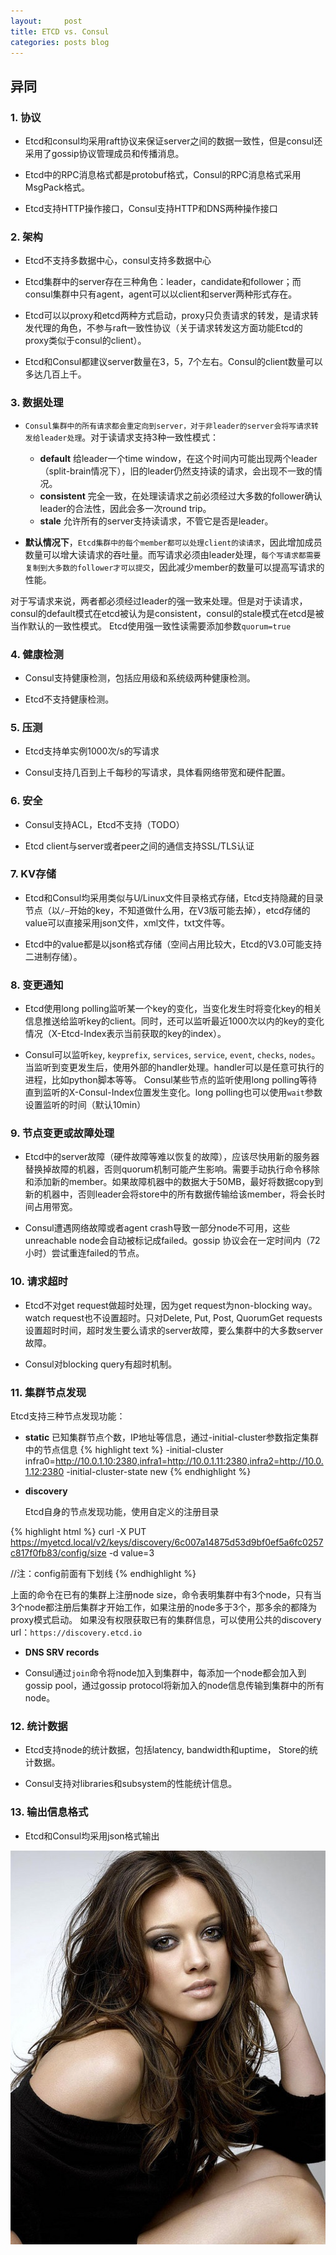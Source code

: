 ```yaml
---
layout:     post
title: ETCD vs. Consul
categories: posts blog
---
```


## 异同

### 1. 协议
+ Etcd和consul均采用raft协议来保证server之间的数据一致性，但是consul还采用了gossip协议管理成员和传播消息。

+ Etcd中的RPC消息格式都是protobuf格式，Consul的RPC消息格式采用MsgPack格式。

+ Etcd支持HTTP操作接口，Consul支持HTTP和DNS两种操作接口

### 2. 架构
+ Etcd不支持多数据中心，<!-- more -->consul支持多数据中心

+ Etcd集群中的server存在三种角色：leader，candidate和follower；而consul集群中只有agent，agent可以以client和server两种形式存在。

+ Etcd可以以proxy和etcd两种方式启动，proxy只负责请求的转发，是请求转发代理的角色，不参与raft一致性协议（关于请求转发这方面功能Etcd的proxy类似于consul的client）。

+ Etcd和Consul都建议server数量在3，5，7个左右。Consul的client数量可以多达几百上千。

### 3. 数据处理
+ `Consul集群中的所有请求都会重定向到server，对于非leader的server会将写请求转发给leader处理`。对于读请求支持3种一致性模式：
	+ **default**
	给leader一个time window，在这个时间内可能出现两个leader（split-brain情况下），旧的leader仍然支持读的请求，会出现不一致的情况。
	+ **consistent**
	完全一致，在处理读请求之前必须经过大多数的follower确认leader的合法性，因此会多一次round trip。
	+ **stale**
	允许所有的server支持读请求，不管它是否是leader。

+ **默认情况下**，`Etcd集群中的每个member都可以处理client的读请求`，因此增加成员数量可以增大读请求的吞吐量。而写请求必须由leader处理，`每个写请求都需要复制到大多数的follower才可以提交`，因此减少member的数量可以提高写请求的性能。

对于写请求来说，两者都必须经过leader的强一致来处理。但是对于读请求，consul的default模式在etcd被认为是consistent，consul的stale模式在etcd是被当作默认的一致性模式。
Etcd使用强一致性读需要添加参数`quorum=true`

### 4. 健康检测
+ Consul支持健康检测，包括应用级和系统级两种健康检测。

+ Etcd不支持健康检测。

### 5.  压测
+ Etcd支持单实例1000次/s的写请求

+ Consul支持几百到上千每秒的写请求，具体看网络带宽和硬件配置。


### 6. 安全
+ Consul支持ACL，Etcd不支持（TODO）

+ Etcd client与server或者peer之间的通信支持SSL/TLS认证


### 7. KV存储
+ Etcd和Consul均采用类似与U/Linux文件目录格式存储，Etcd支持隐藏的目录节点（以`/—`开始的key，不知道做什么用，在V3版可能去掉），etcd存储的value可以直接采用json文件，xml文件，txt文件等。

+ Etcd中的value都是以json格式存储（空间占用比较大，Etcd的V3.0可能支持二进制存储）。


### 8. 变更通知
+ Etcd使用long polling监听某一个key的变化，当变化发生时将变化key的相关信息推送给监听key的client。同时，还可以监听最近1000次以内的key的变化情况（X-Etcd-Index表示当前获取的key的index）。

+ Consul可以监听`key`, `keyprefix`, `services`, `service`, `event`, `checks`, `nodes`。当监听到变更发生后，使用外部的handler处理。handler可以是任意可执行的进程，比如python脚本等等。
Consul某些节点的监听使用long polling等待直到监听的X-Consul-Index位置发生变化。long polling也可以使用`wait`参数设置监听的时间（默认10min）

### 9. 节点变更或故障处理
+ Etcd中的server故障（硬件故障等难以恢复的故障），应该尽快用新的服务器替换掉故障的机器，否则quorum机制可能产生影响。需要手动执行命令移除和添加新的member。如果故障机器中的数据大于50MB，最好将数据copy到新的机器中，否则leader会将store中的所有数据传输给该member，将会长时间占用带宽。

+ Consul遭遇网络故障或者agent crash导致一部分node不可用，这些unreachable node会自动被标记成failed。gossip 协议会在一定时间内（72小时）尝试重连failed的节点。


### 10. 请求超时
+ Etcd不对get request做超时处理，因为get request为non-blocking way。watch request也不设置超时。只对Delete, Put, Post, QuorumGet requests设置超时时间，超时发生要么请求的server故障，要么集群中的大多数server故障。

+ Consul对blocking query有超时机制。

### 11. 集群节点发现

Etcd支持三种节点发现功能：

  + **static**
	已知集群节点个数，IP地址等信息，通过-initial-cluster参数指定集群中的节点信息
{% highlight text %}
-initial-cluster infra0=http://10.0.1.10:2380,infra1=http://10.0.1.11:2380,infra2=http://10.0.1.12:2380 -initial-cluster-state new
{% endhighlight %}
  + **discovery**

	Etcd自身的节点发现功能，使用自定义的注册目录

{% highlight html %}
curl -X PUT https://myetcd.local/v2/keys/discovery/6c007a14875d53d9bf0ef5a6fc0257c817f0fb83/config/size -d value=3

//注：config前面有下划线
{% endhighlight %}

  上面的命令在已有的集群上注册node size，命令表明集群中有3个node，只有当3个node都注册后集群才开始工作，如果注册的node多于3个，那多余的都降为proxy模式启动。
    如果没有权限获取已有的集群信息，可以使用公共的discovery url：`https://discovery.etcd.io`

   + **DNS SRV records**

+ Consul通过`join`命令将node加入到集群中，每添加一个node都会加入到gossip pool，通过gossip protocol将新加入的node信息传输到集群中的所有node。


### 12. 统计数据
+ Etcd支持node的统计数据，包括latency, bandwidth和uptime， Store的统计数据。

+ Consul支持对libraries和subsystem的性能统计信息。

### 13. 输出信息格式
+ Etcd和Consul均采用json格式输出

![etcd](/images/etcd/etcd.jpg)
